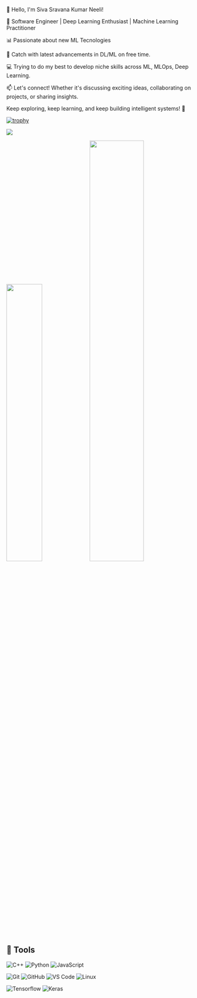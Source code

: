 👋 Hello, I'm Siva Sravana Kumar Neeli!

🔭 Software Engineer | Deep Learning Enthusiast | Machine Learning Practitioner

📊 Passionate about new ML Tecnologies

🌱 Catch with latest advancements in DL/ML on free time.

💻 Trying to do my best to develop niche skills across ML, MLOps, Deep Learning.

📫 Let's connect! Whether it's discussing exciting ideas, collaborating on projects, or sharing insights.

Keep exploring, keep learning, and keep building intelligent systems! 🚀

[![trophy](https://github-profile-trophy.vercel.app/?username=sineeli&theme=onedark)](https://github.com/sineeli/github-profile-trophy)

![](https://komarev.com/ghpvc/?username=sineeli&color=green)

<img width="43%"  src="https://github-readme-streak-stats.herokuapp.com/?user=sineeli&hide_border=true" /><img width="53%"  src="https://github-readme-stats.vercel.app/api?username=sineeli&count_private=true&show_icons=true&include_all_commits=false&hide_border=true&hide_title=true" />

## 🔧 Tools

![C++](http://img.shields.io/badge/-C++-A8B9CC?style=flat-square&logo=c&logoColor=ffffff)
![Python](http://img.shields.io/badge/-Python-3776AB?style=flat-square&logo=python&logoColor=ffffff)
![JavaScript](https://img.shields.io/badge/-JavaScript-%23F7DF1C?style=flat-square&logo=javascript&logoColor=000000&labelColor=%23F7DF1C&color=%23FFCE5A)

![Git](https://img.shields.io/badge/-Git-%23F05032?style=flat-square&logo=git&logoColor=%23ffffff)
![GitHub](https://img.shields.io/badge/-GitHub-181717?style=flat-square&logo=github)
![VS Code](http://img.shields.io/badge/-VS%20Code-007ACC?style=flat-square&logo=visual-studio-code&logoColor=ffffff)
![Linux](http://img.shields.io/badge/-Linux-0078D6?style=flat-square&logo=linux&logoColor=ffffff)


![Tensorflow](https://img.shields.io/badge/Tensorflow-blue)
![Keras](https://img.shields.io/badge/Keras-red)
